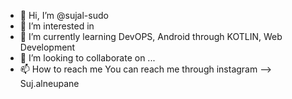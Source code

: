 - 👋 Hi, I’m @sujal-sudo
- 👀 I’m interested in
- 🌱 I’m currently learning DevOPS, Android through KOTLIN, Web Development
- 💞️ I’m looking to collaborate on ...
- 📫 How to reach me You can reach me through instagram --> Suj.alneupane
  

<!---
sujal-sudo/sujal-sudo is a ✨ special ✨ repository because its `README.md` (this file) appears on your GitHub profile.
You can click the Preview link to take a look at your changes.
--->
